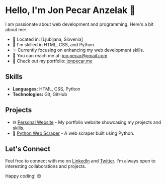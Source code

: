 
# Hello, I'm Jon Pecar Anzelak 👋

I am passionate about web development and programming. Here's a bit about me:

- 📍 Located in: [Ljubljana, Slovenia]
- 🌱 I'm skilled in HTML, CSS, and Python.
- ✨ Currently focusing on enhancing my web development skills.
- 📧 You can reach me at: [jon.pecar@gmail.com](mailto:jon.pecar@gmail.com)
- 💼 Check out my portfolio: [jonpecar.me](https://jonpecar.me)

## Skills

- **Languages:** HTML, CSS, Python
- **Technologies:** Git, GitHub

## Projects

- 🌐 [Personal Website](https://jonpecar.me) - My portfolio website showcasing my projects and skills.
- 🐍 [Python Web Scraper](https://github.com/username/python-web-scraper) - A web scraper built using Python.
<!-- 🎨 [CSS Grid Layout](https://github.com/username/css-grid-layout) - A project demonstrating CSS Grid Layout techniques.-->

## Let's Connect

Feel free to connect with me on [LinkedIn](https://www.linkedin.com/in/jonpecar/) and [Twitter](https://twitter.com/jonpecar). I'm always open to interesting collaborations and projects.

Happy coding! 😊

<!--
**Jonontop/Jonontop** is a ✨ _special_ ✨ repository because its `README.md` (this file) appears on your GitHub profile.

Here are some ideas to get you started:

- 🔭 I’m currently working on ...
- 🌱 I’m currently learning ...
- 👯 I’m looking to collaborate on ...
- 🤔 I’m looking for help with ...
- 💬 Ask me about ...
- 📫 How to reach me: ...
- 😄 Pronouns: ...
- ⚡ Fun fact: ...
-->
